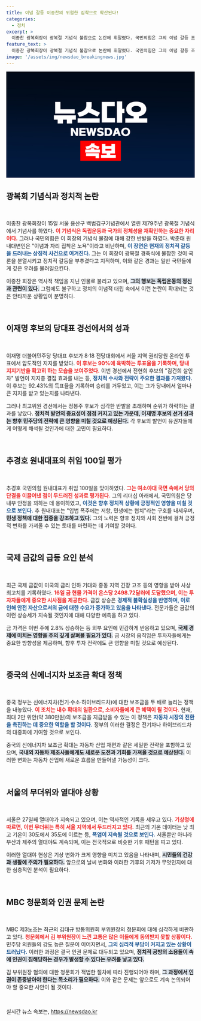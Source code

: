 ```yaml
---
title: 이념 갈등 이종찬의 위험한 집착으로 확산된다!
categories:
  - 정치
excerpt: >
  이종찬 광복회장이 광복절 기념식 불참으로 논란에 휘말렸다. 국민의힘은 그의 이념 갈등 조장을 비판하며 정치적 책임을 강조했다. 민주당 내부에서는 이재명 후보가 압승을 거두며 경선 판도가 요동쳤다.
feature_text: >
  이종찬 광복회장이 광복절 기념식 불참으로 논란에 휘말렸다. 국민의힘은 그의 이념 갈등 조장을 비판하며 정치적 책임을 강조했다. 민주당 내부에서는 이재명 후보가 압승을 거두며 경선 판도가 요동쳤다.
image: '/assets/img/newsdao_breakingnews.jpg'
---
```


<p><img src="/assets/img/newsdao_breakingnews.jpg" alt="koreaapp 속보" /></p>

<h2 data-ke-size="size26">광복회 기념식과 정치적 논란</h2>

<p data-ke-size="size16">&nbsp;</p>

<p>이종찬 광복회장이 15일 서울 용산구 백범김구기념관에서 열린 제79주년 광복절 기념식에서 기념사를 하였다. <b><span style="color: #ee2323;">이 기념식은 독립운동과 국가의 정체성을 재확인하는 중요한 자리이다.</span></b> 그러나 국민의힘은 이 회장의 기념식 불참에 대해 강한 반발을 하였다. 박준태 원내대변인은 "이념과 자리 집착은 노욕"이라고 비난하며, <b><span style="color: #1a5490;">이 장면은 현재의 정치적 갈등을 드러내는 상징적 사건으로 여겨진다.</span></b> 그는 이 회장이 광복절 경축식에 불참한 것이 국론을 분열시키고 정치적 갈등을 부추겼다고 지적하며, 이와 같은 경과는 일반 국민들에게 깊은 우려를 불러일으킨다. </p>

<p>이종찬 회장은 역사적 책임을 지닌 인물로 불리고 있으며, <b><span style="background-color: #21538527;">그의 행보는 독립운동의 정신과 관련이 있다.</span></b> 그럼에도 불구하고 정치의 이념적 대립 속에서 이런 논란이 확대되는 것은 안타까운 상황임이 분명하다.</p>

<p data-ke-size="size16">&nbsp;</p>

<h2 data-ke-size="size26">이재명 후보의 당대표 경선에서의 성과</h2>

<p data-ke-size="size16">&nbsp;</p>

<p>이재명 더불어민주당 당대표 후보가 8·18 전당대회에서 서울 지역 권리당원 온라인 투표에서 압도적인 지지를 받았다. <b><span style="color: #ee2323;">이 후보는 90%에 육박하는 투표율을 기록하며, 당내 지지기반을 확고히 하는 모습을 보여주었다.</span></b> 이번 경선에서 전현희 후보의 "김건희 살인자" 발언이 지지층 결집 효과를 내는 등, <b><span style="color: #1a5490;">정치적 수사와 전략이 주요한 결과를 가져왔다.</span></b> 이 후보는 92.43%의 득표율을 기록하며 승리를 거두었고, 이는 그가 당내에서 얼마나 큰 지지를 받고 있는지를 나타낸다.</p>

<p>그러나 최고위원 경선에서는 정봉주 후보가 심각한 반발을 초래하며 순위가 하락하는 결과를 낳았다. <b><span style="background-color: #21538527;">정치적 발언의 중요성이 점점 커지고 있는 가운데, 이재명 후보의 선거 성과는 향후 민주당의 전략에 큰 영향을 미칠 것으로 예상된다.</span></b> 각 후보의 발언이 유권자들에게 어떻게 해석될 것인가에 대한 고민이 필요하다.</p>

<p data-ke-size="size16">&nbsp;</p>

<h2 data-ke-size="size26">추경호 원내대표의 취임 100일 평가</h2>

<p data-ke-size="size16">&nbsp;</p>

<p>추경호 국민의힘 원내대표가 취임 100일을 맞이하였다. <b><span style="color: #ee2323;">그는 여소야대 국면 속에서 당의 단결을 이끌어낸 점이 두드러진 성과로 평가된다.</span></b> 그의 리더십 아래에서, 국민의힘은 당 내부 안정을 꾀하는 데 용이하였고, <b><span style="color: #1a5490;">이것은 향후 정치적 상황에 긍정적인 영향을 미칠 것으로 보인다.</span></b> 추 원내대표는 "입법 폭주에는 저항, 민생에는 협치"라는 구호를 내세우며, <b><span style="background-color: #21538527;">민생 정책에 대한 집중을 강조하고 있다.</span></b> 그의 노력은 향후 정치와 사회 전반에 걸쳐 긍정적 변화를 가져올 수 있는 토대를 마련하는 데 기여할 것이다.</p>

<p data-ke-size="size16">&nbsp;</p>

<h2 data-ke-size="size26">국제 금값의 급등 요인 분석</h2>

<p data-ke-size="size16">&nbsp;</p>

<p>최근 국제 금값이 미국의 금리 인하 기대와 중동 지역 긴장 고조 등의 영향을 받아 사상 최고치를 기록하였다. <b><span style="color: #ee2323;">16일 금 현물 가격이 온스당 2498.72달러에 도달했으며, 이는 투자자들에게 중요한 시사점을 제공한다.</span></b> 금값 상승은 <b><span style="color: #1a5490;">경제적 불확실성을 반영하며, 이로 인해 안전 자산으로서의 금에 대한 수요가 증가하고 있음을 나타낸다.</span></b> 전문가들은 금값의 이런 상승세가 지속될 것인지에 대해 다양한 예측을 하고 있다.</p>

<p>금 가격은 이번 주에 2.8% 상승하는 등 외부 요인에 민감하게 반응하고 있으며, <b><span style="background-color: #21538527;">국제 경제에 미치는 영향을 주의 깊게 살펴볼 필요가 있다.</span></b> 금 시장의 움직임은 투자자들에게는 중요한 방향성을 제공하며, 향후 투자 전략에도 큰 영향을 미칠 것으로 예상된다.</p>

<p data-ke-size="size16">&nbsp;</p>

<h2 data-ke-size="size26">중국의 신에너지차 보조금 확대 정책</h2>

<p data-ke-size="size16">&nbsp;</p>

<p>중국 정부는 신에너지차(전기·수소·하이브리드차)에 대한 보조금을 두 배로 늘리는 정책을 내놓았다. <b><span style="color: #ee2323;">이 조치는 내수 확대의 일환으로, 소비자들에게 큰 혜택이 될 것이다.</span></b> 현재, 최대 2만 위안(약 380만원)의 보조금을 지급받을 수 있는 이 정책은 <b><span style="color: #1a5490;">자동차 시장의 전환을 촉진하는 데 중요한 역할을 할 것이다.</span></b> 정부의 이러한 결정은 전기차나 하이브리드차의 대중화에 기여할 것으로 보인다.</p>

<p>중국의 신에너지차 보조금 확대는 자동차 산업 재편과 같은 세밀한 전략을 포함하고 있으며, <b><span style="background-color: #21538527;">국내외 자동차 제조사들에게도 새로운 도전과 기회를 가져올 것으로 예상된다.</span></b> 이러한 변화는 자동차 산업에 새로운 흐름을 만들어낼 가능성이 크다.</p>

<p data-ke-size="size16">&nbsp;</p>

<h2 data-ke-size="size26">서울의 무더위와 열대야 상황</h2>

<p data-ke-size="size16">&nbsp;</p>

<p>서울은 27일째 열대야가 지속되고 있으며, 이는 역사적인 기록을 세우고 있다. <b><span style="color: #ee2323;">기상청에 따르면, 이번 무더위는 특히 서울 지역에서 두드러지고 있다.</span></b> 최근의 기온 데이터는 낮 최고 기온이 30도에서 35도에 이르는 등, <b><span style="color: #1a5490;">폭염이 지속될 것으로 보인다.</span></b> 서울뿐만 아니라 부산과 제주의 열대야도 계속되며, 이는 전국적으로 비슷한 기후 패턴을 띠고 있다.</p>

<p>이러한 열대야 현상은 기상 변화가 크게 영향을 미치고 있음을 나타내며, <b><span style="background-color: #21538527;">시민들의 건강과 생활에 주의가 필요하다.</span></b> 앞으로의 날씨 변화와 이러한 기후의 기저가 무엇인지에 대한 심층적인 분석이 필요하다.</p>

<p data-ke-size="size16">&nbsp;</p>

<h2 data-ke-size="size26">MBC 청문회와 인권 문제 논란</h2>

<p data-ke-size="size16">&nbsp;</p>

<p>MBC 제3노조는 최근의 김태규 방통위원회 부위원장의 청문회에 대해 심각하게 비판하고 있다. <b><span style="color: #ee2323;">청문회에서 김 부위원장이 느낀 고통은 많은 이들에게 동의받지 못할 상황이다.</span></b> 민주당 의원들의 강도 높은 질문이 이어지면서, <b><span style="color: #1a5490;">그의 심리적 부담이 커지고 있는 상황이 드러났다.</span></b> 이러한 과정은 결국 인권 문제로 대두되고 있으며, <b><span style="background-color: #21538527;">정치적 공방의 소용돌이 속에 인권이 침해당하는 경우가 발생할 수 있다는 우려를 낳고 있다.</span></b></p>

<p>김 부위원장 혐의에 대한 청문회가 적법한 절차에 따라 진행되어야 하며, <b><span style="background-color: #21538527;">그 과정에서 인권이 존중받아야 한다는 목소리가 필요하다.</span></b> 이와 같은 문제는 앞으로도 계속 논의되어야 할 중요한 사안이 될 것이다.</p>

<p data-ke-size="size16">&nbsp;</p>
실시간 뉴스 속보는, <a href="https://newsdao.kr" rel="dofollow">https://newsdao.kr</a>


